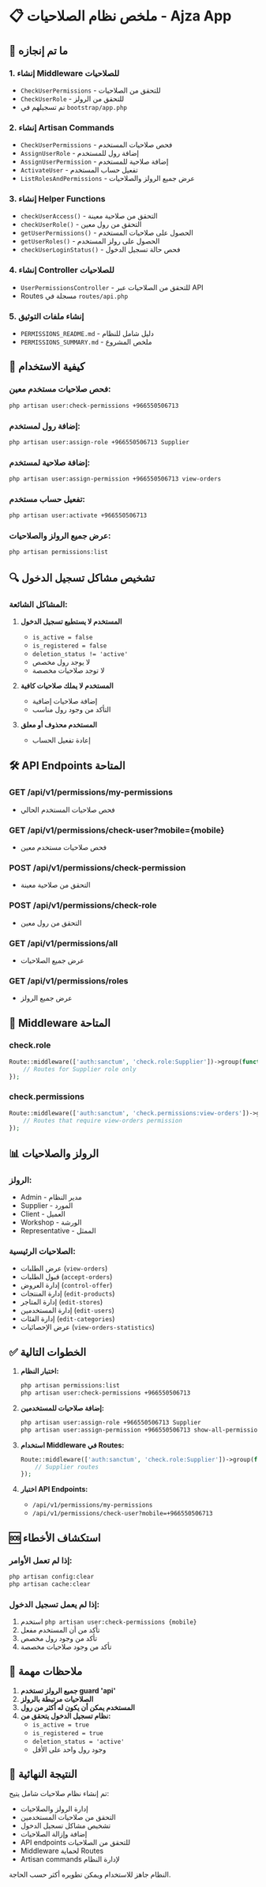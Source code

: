 # 📋 ملخص نظام الصلاحيات - Ajza App

## 🎯 ما تم إنجازه

### 1. **إنشاء Middleware للصلاحيات**
- `CheckUserPermissions` - للتحقق من الصلاحيات
- `CheckUserRole` - للتحقق من الرولز
- تم تسجيلهم في `bootstrap/app.php`

### 2. **إنشاء Artisan Commands**
- `CheckUserPermissions` - فحص صلاحيات المستخدم
- `AssignUserRole` - إضافة رول للمستخدم
- `AssignUserPermission` - إضافة صلاحية للمستخدم
- `ActivateUser` - تفعيل حساب المستخدم
- `ListRolesAndPermissions` - عرض جميع الرولز والصلاحيات

### 3. **إنشاء Helper Functions**
- `checkUserAccess()` - التحقق من صلاحية معينة
- `checkUserRole()` - التحقق من رول معين
- `getUserPermissions()` - الحصول على صلاحيات المستخدم
- `getUserRoles()` - الحصول على رولز المستخدم
- `checkUserLoginStatus()` - فحص حالة تسجيل الدخول

### 4. **إنشاء Controller للصلاحيات**
- `UserPermissionsController` - للتحقق من الصلاحيات عبر API
- Routes مسجلة في `routes/api.php`

### 5. **إنشاء ملفات التوثيق**
- `PERMISSIONS_README.md` - دليل شامل للنظام
- `PERMISSIONS_SUMMARY.md` - ملخص المشروع

## 🚀 كيفية الاستخدام

### **فحص صلاحيات مستخدم معين:**
```bash
php artisan user:check-permissions +966550506713
```

### **إضافة رول لمستخدم:**
```bash
php artisan user:assign-role +966550506713 Supplier
```

### **إضافة صلاحية لمستخدم:**
```bash
php artisan user:assign-permission +966550506713 view-orders
```

### **تفعيل حساب مستخدم:**
```bash
php artisan user:activate +966550506713
```

### **عرض جميع الرولز والصلاحيات:**
```bash
php artisan permissions:list
```

## 🔍 تشخيص مشاكل تسجيل الدخول

### **المشاكل الشائعة:**
1. **المستخدم لا يستطيع تسجيل الدخول**
   - `is_active = false`
   - `is_registered = false`
   - `deletion_status != 'active'`
   - لا يوجد رول مخصص
   - لا توجد صلاحيات مخصصة

2. **المستخدم لا يملك صلاحيات كافية**
   - إضافة صلاحيات إضافية
   - التأكد من وجود رول مناسب

3. **المستخدم محذوف أو معلق**
   - إعادة تفعيل الحساب

## 🛠️ API Endpoints المتاحة

### **GET /api/v1/permissions/my-permissions**
- فحص صلاحيات المستخدم الحالي

### **GET /api/v1/permissions/check-user?mobile={mobile}**
- فحص صلاحيات مستخدم معين

### **POST /api/v1/permissions/check-permission**
- التحقق من صلاحية معينة

### **POST /api/v1/permissions/check-role**
- التحقق من رول معين

### **GET /api/v1/permissions/all**
- عرض جميع الصلاحيات

### **GET /api/v1/permissions/roles**
- عرض جميع الرولز

## 🔧 Middleware المتاحة

### **check.role**
```php
Route::middleware(['auth:sanctum', 'check.role:Supplier'])->group(function () {
    // Routes for Supplier role only
});
```

### **check.permissions**
```php
Route::middleware(['auth:sanctum', 'check.permissions:view-orders'])->group(function () {
    // Routes that require view-orders permission
});
```

## 📊 الرولز والصلاحيات

### **الرولز:**
- Admin - مدير النظام
- Supplier - المورد
- Client - العميل
- Workshop - الورشة
- Representative - الممثل

### **الصلاحيات الرئيسية:**
- عرض الطلبات (`view-orders`)
- قبول الطلبات (`accept-orders`)
- إدارة العروض (`control-offer`)
- إدارة المنتجات (`edit-products`)
- إدارة المتاجر (`edit-stores`)
- إدارة المستخدمين (`edit-users`)
- إدارة الفئات (`edit-categories`)
- عرض الإحصائيات (`view-orders-statistics`)

## ✅ الخطوات التالية

1. **اختبار النظام:**
   ```bash
   php artisan permissions:list
   php artisan user:check-permissions +966550506713
   ```

2. **إضافة صلاحيات للمستخدمين:**
   ```bash
   php artisan user:assign-role +966550506713 Supplier
   php artisan user:assign-permission +966550506713 show-all-permissions
   ```

3. **استخدام Middleware في Routes:**
   ```php
   Route::middleware(['auth:sanctum', 'check.role:Supplier'])->group(function () {
       // Supplier routes
   });
   ```

4. **اختبار API Endpoints:**
   - `/api/v1/permissions/my-permissions`
   - `/api/v1/permissions/check-user?mobile=+966550506713`

## 🆘 استكشاف الأخطاء

### **إذا لم تعمل الأوامر:**
```bash
php artisan config:clear
php artisan cache:clear
```

### **إذا لم يعمل تسجيل الدخول:**
1. استخدم `php artisan user:check-permissions {mobile}`
2. تأكد من أن المستخدم مفعل
3. تأكد من وجود رول مخصص
4. تأكد من وجود صلاحيات مخصصة

## 📝 ملاحظات مهمة

1. **جميع الرولز تستخدم guard 'api'**
2. **الصلاحيات مرتبطة بالرولز**
3. **المستخدم يمكن أن يكون له أكثر من رول**
4. **نظام تسجيل الدخول يتحقق من:**
   - `is_active = true`
   - `is_registered = true`
   - `deletion_status = 'active'`
   - وجود رول واحد على الأقل

## 🎉 النتيجة النهائية

تم إنشاء نظام صلاحيات شامل يتيح:
- إدارة الرولز والصلاحيات
- التحقق من صلاحيات المستخدمين
- تشخيص مشاكل تسجيل الدخول
- إضافة وإزالة الصلاحيات
- API endpoints للتحقق من الصلاحيات
- Middleware لحماية Routes
- Artisan commands لإدارة النظام

النظام جاهز للاستخدام ويمكن تطويره أكثر حسب الحاجة.
